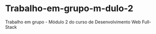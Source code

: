 # Trabalho-em-grupo-m-dulo-2
Trabalho em grupo - Módulo 2 do curso de Desenvolvimento Web Full-Stack
